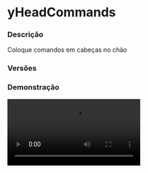 # yHeadCommands
<secondary-label ref="utility"/>

### Descrição
Coloque comandos em cabeças no chão

### Versões
<secondary-label ref="1.8"/>

### Demonstração
<video src="//www.youtube.com/watch?v=zfd9TCL9pJU"/>


<chapter title="Comandos" id="commands" collapsible="true">
<code-block lang="plain text">/addhead - Adicionar um comando a uma cabeça</code-block>
</chapter>

<chapter title="Permissões" id="permissions" collapsible="true">
<code-block lang="plain text">yheadcommands.admin - Permissão para o /addhead</code-block>
</chapter>



## Erros comuns
<primary-label ref="errors"/>

Antes de configurar o plugin, revise os pontos listados aqui para evitar problemas frequentes durante a configuração.

<seealso style="cards">
    <category ref="wrs">
        <a href="yplugins.md"></a>        <a href="https://ystoreplugins.com.br/plugins/detalhes/64-yHeadCommands">Site do plugin yHeadCommands</a>
    </category>
</seealso>